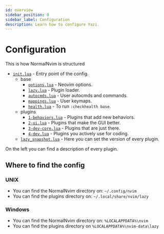 ```yaml
---
id: overview
sidebar_position: 0
sidebar_label: Configuration
description: Learn how to configure Yazi.
---
```


# Configuration

This is how NormalNvim is structured

- [`init.lua`](https://github.com/NormalNvim/NormalNvim/blob/main/init.lua) - Entry point of the config.
  - base
    - [`options.lua`](https://github.com/NormalNvim/NormalNvim/blob/main/lua/base/1-options.lua) - Neovim options.
    - [`lazy.lua`](https://github.com/NormalNvim/NormalNvim/blob/main/lua/base/2-lazy.lua) - Plugin loader.
    - [`autocmds.lua`](https://github.com/NormalNvim/NormalNvim/blob/main/lua/base/3-autocmds.lua) - User autocmds and commands.
    - [`mappings.lua`](https://github.com/NormalNvim/NormalNvim/blob/main/lua/base/4-mappings.lua) - User keymaps.
    - [`health.lua`](https://github.com/NormalNvim/NormalNvim/blob/main/lua/base/health.lua) - To run `:checkhealth base`.
  - plugins
    - [`1-behaviors.lua`](https://github.com/NormalNvim/NormalNvim/blob/main/lua/plugins/1-base-behaviors.lua) - Plugins that add new behaviors.
    - [`2-ui.lua`](https://github.com/NormalNvim/NormalNvim/blob/main/lua/plugins/2-ui.lua) - Plugins that make the GUI better.
    - [`3-dev-core.lua`](https://github.com/NormalNvim/NormalNvim/blob/main/lua/plugins/3-dev-core.lua) - Plugins that are just there.
    - [`4-dev.lua`](https://github.com/NormalNvim/NormalNvim/blob/main/lua/plugins/4-dev.lua) - Plugins you actively use for coding.
  - [`lazy_snapshot.lua`](https://github.com/NormalNvim/NormalNvim/blob/main/lua/lazy_snapshot.lua) - Here you can set the version of every plugin.

On the left you can find a description of every plugin.

## Where to find the config
### UNIX
- You can find the NormalNvim directory on: `~/.config/nvim`
- You can find the plugins directory on: `~/.local/share/nvim/lazy`

### Windows
- You can find the NormalNvim directory on: `%LOCALAPPDATA%\nvim`
- You can find the plugins directory on `%LOCALAPPDATA%\nvim-data\lazy`






